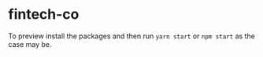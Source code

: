 # fintech-co

To preview install the packages and then run ``yarn start`` or ``npm start`` as the case may be.
